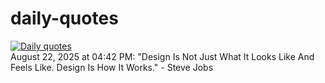 # daily-quotes
[![Daily quotes](https://github.com/ceepu8/daily-quotes/actions/workflows/daily-quote.yml/badge.svg)](https://github.com/ceepu8/daily-quotes/actions/workflows/daily-quote.yml)<br/>
August 22, 2025 at 04:42 PM: "Design Is Not Just What It Looks Like And Feels Like. Design Is How It Works." - Steve Jobs
